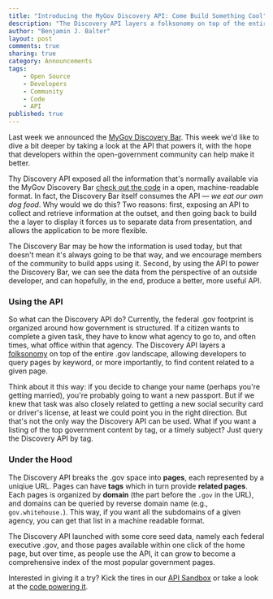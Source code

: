```yaml
---
title: "Introducing the MyGov Discovery API: Come Build Something Cool"
description: "The Discovery API layers a folksonomy on top of the entire .gov landscape, allowing developers to query pages by keyword or to find content related to a given page."
author: "Benjamin J. Balter"
layout: post
comments: true
sharing: true
category: Announcements
tags:
	- Open Source
	- Developers
	- Community
	- Code
	- API
published: true
---
```


Last week we announced the [MyGov Discovery Bar](http://presidential-innovation-fellows.github.com/mygov/2013/01/15/Introducing-MyGov-Discovery-Bar/). This week we'd like to dive a bit deeper by taking a look at the API that powers it, with the hope that developers within the open-government community can help make it better.

Thy Discovery API exposed all the information that's normally available via the MyGov Discovery Bar [check out the code](https://github.com/GSA-OCSIT/mygov-bar) in a open, machine-readable format. In fact, the Discovery Bar itself consumes the API — *we eat our own dog food*. Why would we do this? Two reasons: first, exposing an API to collect and retrieve information at the outset, and then going back to build the a layer to display it forces us to separate data from presentation, and allows the application to be more flexible.

The Discovery Bar may be how the information is used today, but that doesn't mean it's always going to be that way, and we encourage members of the community to build apps using it. Second, by using the API to power the Discovery Bar, we can see the data from the perspective of an outside developer, and can hopefully, in the end, produce a better, more useful API.

### Using the API

So what can the Discovery API do? Currently, the federal .gov footprint is organized around how government is structured. If a citizen wants to complete a given task, they have to know what agency to go to, and often times, what office within that agency. The Discovery API layers a [folksonomy](http://en.wikipedia.org/wiki/Folksonomy) on top of the entire .gov landscape, allowing developers to query pages by keyword, or more importantly, to find content related to a given page. 	

Think about it this way: if you decide to change your name (perhaps you're getting married), you're probably going to want a new passport. But if we knew that task was also closely related to getting a new social security card or driver's license, at least we could point you in the right direction. But that's not the only way the Discovery API can be used. What if you want a listing of the top government content by tag, or a timely subject? Just query the Discovery API by tag.


### Under the Hood

The Discovery API breaks the .gov space into **pages**, each represented by a uniqiue URL. Pages can have **tags** which in turn provide **related pages**. Each pages is organized by **domain** (the part before the `.gov` in the URL), and domains can be queried by reverse domain name (e.g., `gov.whitehouse.`). This way, if you want all the subdomains of a given agency, you can get that list in a machine readable format.

The Discovery API launched with some core seed data, namely each federal executive .gov, and those pages available within one click of the home page, but over time, as people use the API, it can grow to become a comprehensive index of the most popular government pages.

Interested in giving it a try? Kick the tires in our [API Sandbox](http://apidocs.presidentialinnovationfellows.org/mygov-discovery) or take a look at the [code powering it](https://github.com/GSA-OCSIT/mygov-discovery).